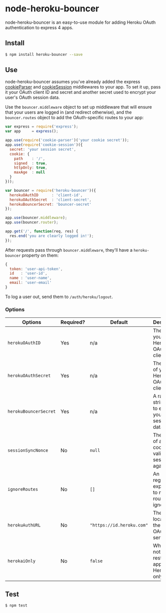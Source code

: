 # node-heroku-bouncer

node-heroku-bouncer is an easy-to-use module for adding Heroku OAuth
authentication to express 4 apps.

## Install

```sh
$ npm install heroku-bouncer --save
```

## Use

node-heroku-bouncer assumes you've already added the express
[cookieParser][cookieParser] and [cookieSession][cookieSession] middlewares to
your app. To set it up, pass it your OAuth client ID and secret and another
secret used to encrypt your user's OAuth session data.

Use the `bouncer.middleware` object to set up middleware that will ensure that
your users are logged in (and redirect otherwise), and the `bouncer.routes`
object to add the OAuth-specific routes to your app:

```javascript
var express = require('express');
var app     = express();

app.use(require('cookie-parser')('your cookie secret'));
app.use(require('cookie-session')({
  secret: 'your session secret',
  cookie: {
    path    : '/',
    signed  : true,
    httpOnly: true,
    maxAge  : null
  }
}));

var bouncer = require('heroku-bouncer')({
  herokuOAuthID      : 'client-id',
  herokuOAuthSecret  : 'client-secret',
  herokuBouncerSecret: 'bouncer-secret'
});

app.use(bouncer.middleware);
app.use(bouncer.router);

app.get('/', function(req, res) {
  res.end('you are clearly logged in!');
});
```

After requests pass through `bouncer.middleware`, they'll have a
`heroku-bouncer` property on them:

```javascript
{
  token: 'user-api-token',
  id   : 'user-id',
  name : 'user-name',
  email: 'user-email'
}
```

To log a user out, send them to `/auth/heroku/logout`.

### Options

| Options | Required? | Default | Description |
|---------|-----------|---------|-------------|
| `herokuOAuthID` | Yes | n/a | The ID of your Heroku OAuth client |
| `herokuOAuthSecret` | Yes | n/a | The secret of your Heroku OAuth client |
| `herokuBouncerSecret` | Yes | n/a | A random string used to encrypt your user session data |
| `sessionSyncNonce` | No | `null` | The name of a nonce cookie to validate sessions against |
| `ignoreRoutes` | No | `[]` | An array of regular expressions to match routes to be ignored |
| `herokuAuthURL` | No | `"https://id.heroku.com"` | The location of the Heroku OAuth server |
| `herokaiOnly` | No | `false` | Whether or not to restrict the app to Herokai only |

## Test

```sh
$ npm test
```

[cookieParser]:  http://expressjs.com/3x/api.html#cookieParser
[cookieSession]: http://expressjs.com/3x/api.html#cookieSession
